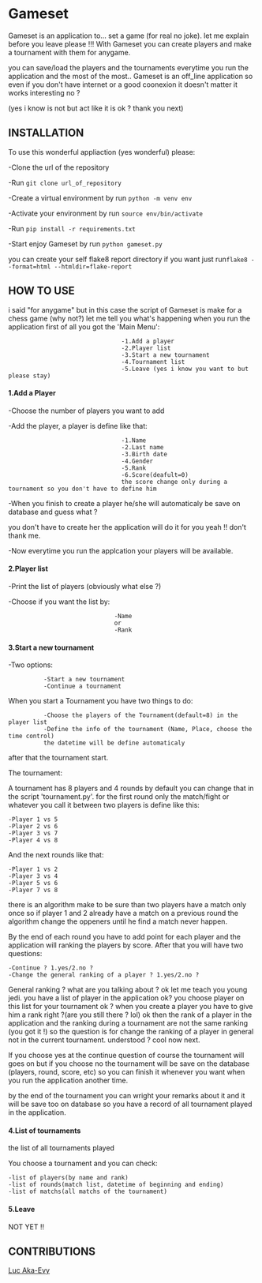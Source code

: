 # Gameset
Gameset is an application to... set a game (for real no joke). let me explain before you leave please !!!
With Gameset you can create players and make a tournament with them for anygame.

you can save/load the players and the tournaments everytime you run the application and the most of the most..
Gameset is an off_line application so even if you don't have internet or a good coonexion it doesn't matter it works
interesting no ?

(yes i know is not but act like it is ok ? thank you next)

## INSTALLATION
To use this wonderful appliaction (yes wonderful) please:

 -Clone the url of the repository
 
 -Run `git clone url_of_repository`
 
 -Create a virtual environment by run `python -m venv env`
 
 -Activate your environment by run `source env/bin/activate`
 
 -Run `pip install -r requirements.txt`
 
 -Start enjoy Gameset by run `python gameset.py`
  
 you can create your self flake8 report directory if you want just run`flake8 --format=html --htmldir=flake-report` 
 
 
 
## HOW TO USE

i said "for anygame" but in this case the script of Gameset is make for a chess game (why not?)
let me tell you what's happening when you run the application
first of all you got the 'Main Menu':
                                    
                                    -1.Add a player
                                    -2.Player list
                                    -3.Start a new tournament
                                    -4.Tournament list
                                    -5.Leave (yes i know you want to but please stay)
                                    
#### 1.Add a Player
-Choose the number of players you want to add

-Add the player, a player is define like that:
                
                                    -1.Name
                                    -2.Last name
                                    -3.Birth date
                                    -4.Gender
                                    -5.Rank
                                    -6.Score(deafult=0) 
                                    the score change only during a tournament so you don't have to define him
                                    
 -When you finish to create a player he/she will automaticaly be save on database and guess what ? 
 
 you don't have to create her the application will do it for you yeah !! don't thank me.
 
 -Now everytime you run the applcation your players will be available.
 
 #### 2.Player list
 -Print the list of players (obviously what else ?)
 
 -Choose if you want the list by:
    
                                  -Name
                                  or
                                  -Rank
                                  
 #### 3.Start a new tournament
 -Two options:
              
              -Start a new tournament
              -Continue a tournament
 
 When you start a Tournament you have two things to do:
 
              -Choose the players of the Tournament(default=8) in the player list
              -Define the info of the tournament (Name, Place, choose the time control)
              the datetime will be define automaticaly
              
 after that the tournament start.
 
 The tournament:
    
 A tournament has 8 players and 4 rounds by default you can change that in the script 'tournament.py'.
 for the first round only the match/fight or whatever you call it between two players is define like this:
   
    -Player 1 vs 5
    -Player 2 vs 6
    -Player 3 vs 7
    -Player 4 vs 8
    
  And the next rounds like that:
    
    -Player 1 vs 2
    -Player 3 vs 4
    -Player 5 vs 6
    -Player 7 vs 8
    
   there is an algorithm make to be sure than two players have a match only once so if player 1 and 2 already have a match on a previous round the algorithm change the oppeners until he find a match never happen.
   
 By the end of each round you have to add point for each player and the application will ranking the players by score.
 After that you will have two questions:
 
    -Continue ? 1.yes/2.no ?
    -Change the general ranking of a player ? 1.yes/2.no ?
    
 General ranking ? what are you talking about ? ok let me teach you young jedi. you have a list of player in the application ok? you choose player on this list for your tournament ok ? when you create a player you have to give him a rank right ?(are you still there ? lol) ok then the rank of a player in the application and the ranking during a tournament are not the same ranking (you got it !) so the question is for change the ranking of a player in general not in the current tournament.
 understood ? cool now next.
 
 If you choose yes at the continue question of course the tournament will goes on but if you choose no the tournament will be save on the database (players, round, score, etc) so you can finish it whenever you want when you run the application another time.
 
 by the end of the tournament you can wright your remarks about it and it will be save too on database so you have a record of all tournament played in the application.
 
#### 4.List of tournaments
the list of all tournaments played

You choose a tournament and you can check:

    -list of players(by name and rank)
    -list of rounds(match list, datetime of beginning and ending)
    -list of matchs(all matchs of the tournament)  
    
#### 5.Leave
NOT YET !!

 
 ## CONTRIBUTIONS
[Luc Aka-Evy
](https://github.com/Luc-Aka-Evy)
